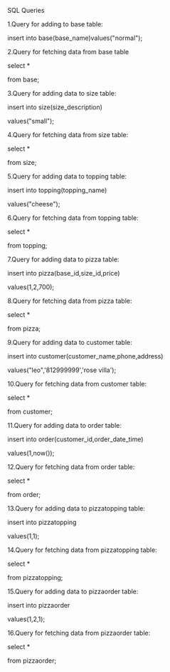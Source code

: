 SQL Queries


1.Query for adding to base table:


insert into base(base_name)values("normal");


2.Query for fetching data from base table 


select * 

from base;


3.Query for adding data to size table:


insert into size(size_description)

values("small");


4.Query for fetching data from size table:


select * 

from size;


5.Query for adding data to topping table:


insert into topping(topping_name)

values("cheese");


6.Query for fetching data from topping table:


select * 

from topping;


7.Query for adding data to pizza table:


insert into pizza(base_id,size_id,price)

values(1,2,700);


8.Query for fetching data from pizza table:


select * 

from pizza;


9.Query for adding data to customer table:


insert into customer(customer_name,phone,address)

values("leo",'812999999','rose villa');


10.Query for fetching data from customer table:


select * 

from customer;


11.Query for adding data to order table:


insert into order(customer_id,order_date_time)

values(1,now());


12.Query for fetching data from order table:


select * 

from order;


13.Query for adding data to pizzatopping table:


insert into pizzatopping 

values(1,1);


14.Query for fetching data from pizzatopping table:


select * 

from pizzatopping;


15.Query for adding data to pizzaorder table:


insert into pizzaorder 

values(1,2,1);


16.Query for fetching data from pizzaorder table:


select * 

from pizzaorder;



